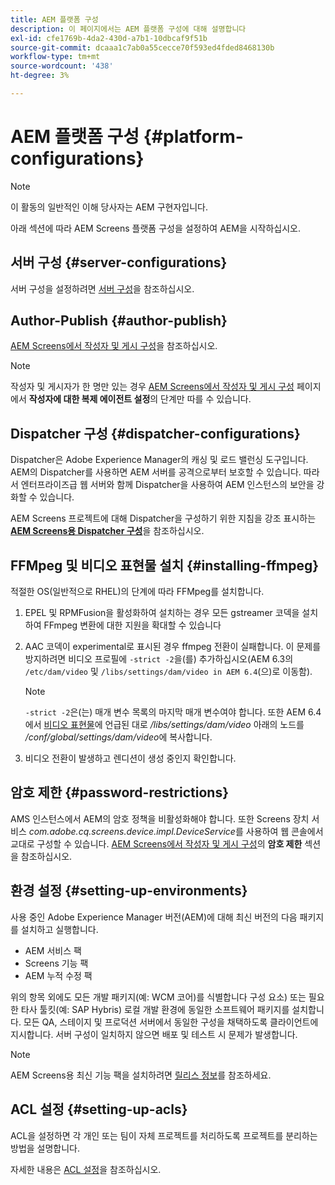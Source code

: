 ```yaml
---
title: AEM 플랫폼 구성
description: 이 페이지에서는 AEM 플랫폼 구성에 대해 설명합니다
exl-id: cfe1769b-4da2-430d-a7b1-10dbcaf9f51b
source-git-commit: dcaaa1c7ab0a55cecce70f593ed4fded8468130b
workflow-type: tm+mt
source-wordcount: '438'
ht-degree: 3%

---
```


# AEM 플랫폼 구성 {#platform-configurations}

>[!NOTE]
>
>이 활동의 일반적인 이해 당사자는 AEM 구현자입니다.

아래 섹션에 따라 AEM Screens 플랫폼 구성을 설정하여 AEM을 시작하십시오.

## 서버 구성 {#server-configurations}

서버 구성을 설정하려면 [서버 구성](https://experienceleague.adobe.com/ko/docs/experience-manager-screens/user-guide/administering/configuring-screens-introduction#ServerConfiguration)을 참조하십시오.

## Author-Publish {#author-publish}

[AEM Screens에서 작성자 및 게시 구성](https://experienceleague.adobe.com/ko/docs/experience-manager-screens/user-guide/administering/author-publish/author-and-publish)을 참조하십시오.

>[!NOTE]
>
>작성자 및 게시자가 한 명만 있는 경우 [AEM Screens에서 작성자 및 게시 구성](https://experienceleague.adobe.com/ko/docs/experience-manager-screens/user-guide/administering/author-publish/author-and-publish) 페이지에서 **작성자에 대한 복제 에이전트 설정**&#x200B;의 단계만 따를 수 있습니다.

## Dispatcher 구성 {#dispatcher-configurations}

Dispatcher은 Adobe Experience Manager의 캐싱 및 로드 밸런싱 도구입니다. AEM의 Dispatcher를 사용하면 AEM 서버를 공격으로부터 보호할 수 있습니다. 따라서 엔터프라이즈급 웹 서버와 함께 Dispatcher을 사용하여 AEM 인스턴스의 보안을 강화할 수 있습니다.

AEM Screens 프로젝트에 대해 Dispatcher을 구성하기 위한 지침을 강조 표시하는 **[AEM Screens용 Dispatcher 구성](https://experienceleague.adobe.com/ko/docs/experience-manager-screens/user-guide/administering/dispatcher-configurations-aem-screens)**&#x200B;을 참조하십시오.

## FFMpeg 및 비디오 표현물 설치 {#installing-ffmpeg}

적절한 OS(일반적으로 RHEL)의 단계에 따라 FFMpeg를 설치합니다.

1. EPEL 및 RPMFusion을 활성화하여 설치하는 경우 모든 gstreamer 코덱을 설치하여 FFmpeg 변환에 대한 지원을 확대할 수 있습니다
1. AAC 코덱이 experimental로 표시된 경우 ffmpeg 전환이 실패합니다. 이 문제를 방지하려면 비디오 프로필에 `-strict -2`을(를) 추가하십시오(AEM 6.3의 `/etc/dam/video` 및 `/libs/settings/dam/video in AEM 6.4`(으)로 이동함).

   >[!NOTE]
   >
   >`-strict -2`은(는) 매개 변수 목록의 마지막 매개 변수여야 합니다. 또한 AEM 6.4에서 [비디오 표현물](https://experienceleague.adobe.com/ko/docs/experience-manager-screens/user-guide/authoring/product-features/generating-renditions)에 언급된 대로 */libs/settings/dam/video* 아래의 노드를 */conf/global/settings/dam/video*&#x200B;에 복사합니다.
1. 비디오 전환이 발생하고 렌디션이 생성 중인지 확인합니다.

## 암호 제한 {#password-restrictions}

AMS 인스턴스에서 AEM의 암호 정책을 비활성화해야 합니다. 또한 Screens 장치 서비스 *com.adobe.cq.screens.device.impl.DeviceService*를 사용하여 웹 콘솔에서 교대로 구성할 수 있습니다.
[AEM Screens에서 작성자 및 게시 구성](https://experienceleague.adobe.com/ko/docs/experience-manager-screens/user-guide/administering/author-publish/author-and-publish)의 **암호 제한** 섹션을 참조하십시오.

## 환경 설정 {#setting-up-environments}

사용 중인 Adobe Experience Manager 버전(AEM)에 대해 최신 버전의 다음 패키지를 설치하고 실행합니다.

* AEM 서비스 팩
* Screens 기능 팩
* AEM 누적 수정 팩

위의 항목 외에도 모든 개발 패키지(예: WCM 코어)를 식별합니다
구성 요소) 또는 필요한 타사 툴킷(예: SAP Hybris)
로컬 개발 환경에 동일한 소프트웨어 패키지를 설치합니다. 모든 QA, 스테이지 및 프로덕션 서버에서 동일한 구성을 채택하도록 클라이언트에 지시합니다. 서버 구성이 일치하지 않으면 배포 및 테스트 시 문제가 발생합니다.

>[!NOTE]
>
>AEM Screens용 최신 기능 팩을 설치하려면 [릴리스 정보](https://experienceleague.adobe.com/ko/docs/experience-manager-screens/user-guide/aem-screens-introduction)를 참조하세요.

## ACL 설정 {#setting-up-acls}

ACL을 설정하면 각 개인 또는 팀이 자체 프로젝트를 처리하도록 프로젝트를 분리하는 방법을 설명합니다.

자세한 내용은 [ACL 설정](https://experienceleague.adobe.com/ko/docs/experience-manager-screens/user-guide/administering/setting-up-acls)을 참조하십시오.
